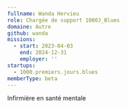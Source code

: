 ```yaml
---
fullname: Wanda Hervieu
role: Chargée de support 1000J_Blues
domaine: Autre
github: wanda
missions:
  - start: 2023-04-03
    end: 2024-12-31
    employer: ''
startups:
  - 1000.premiers.jours.blues
memberType: beta
---
```


Infirmière en santé mentale
